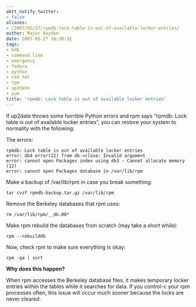 ```yaml
---
aktt_notify_twitter:
- false
aliases:
- /2007/05/27/rpmdb-lock-table-is-out-of-available-locker-entries/
author: Major Hayden
date: 2007-05-27 16:38:32
tags:
- bdb
- command line
- emergency
- fedora
- python
- red hat
- rpm
- up2date
- yum
title: 'rpmdb: Lock table is out of available locker entries'
---
```


If up2date throws some horrible Python errors and rpm says &#8220;rpmdb: Lock table is out of available locker entries&#8221;, you can restore your system to normality with the following:

The errors:

```
rpmdb: Lock table is out of available locker entries
error: db4 error(22) from db->close: Invalid argument
error: cannot open Packages index using db3 - Cannot allocate memory (12)
error: cannot open Packages database in /var/lib/rpm
```

Make a backup of /var/lib/rpm in case you break something:

```
tar cvzf rpmdb-backup.tar.gz /var/lib/rpm
```

Remove the Berkeley databases that rpm uses:

```
rm /var/lib/rpm/__db.00*
```

Make rpm rebuild the databases from scratch (may take a short while):

```
rpm --rebuilddb
```

Now, check rpm to make sure everything is okay:

```
rpm -qa | sort
```

**Why does this happen?**

When rpm accesses the Berkeley database files, it makes temporary locker entries within the tables while it searches for data. If you control-c your rpm processes often, this issue will occur much sooner because the locks are never cleared.
